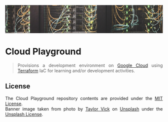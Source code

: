 <div align="center">
    <img src="https://github.com/benweston/cloud-playground/blob/main/img/banner-image.png" alt="Server Racks" width="900" height="90" />
</div>

# Cloud Playground

<div align="justify">

> Provisions a development environment on [Google Cloud](https://cloud.google.com/?hl=en) using [Terraform](https://www.terraform.io/) IaC for learning and/or development activities.   

</div>

## License

<div align="justify">

The Cloud Playground repository contents are provided under the [MIT License](https://github.com/benweston/cloud-playground/blob/main/LICENSE).   
Banner image taken from photo by [Taylor Vick](https://unsplash.com/@tvick?utm_content=creditCopyText&utm_medium=referral&utm_source=unsplash) on [Unsplash](https://unsplash.com/photos/cable-network-M5tzZtFCOfs?utm_content=creditCopyText&utm_medium=referral&utm_source=unsplash) under the [Unsplash License](https://unsplash.com/license).   

</div>
